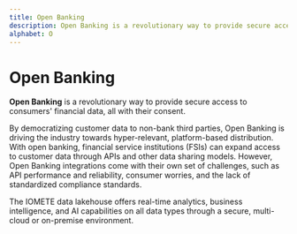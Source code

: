 ```yaml
---
title: Open Banking
description: Open Banking is a revolutionary way to provide secure access to consumers' financial data, all with their consent.
alphabet: O
---
```


# Open Banking

**Open Banking** is a revolutionary way to provide secure access to consumers' financial data, all with their consent.

By democratizing customer data to non-bank third parties, Open Banking is driving the industry towards hyper-relevant, platform-based distribution. With open banking, financial service institutions (FSIs) can expand access to customer data through APIs and other data sharing models. However, Open Banking integrations come with their own set of challenges, such as API performance and reliability, consumer worries, and the lack of standardized compliance standards.

The IOMETE data lakehouse offers real-time analytics, business intelligence, and AI capabilities on all data types through a secure, multi-cloud or on-premise environment.
